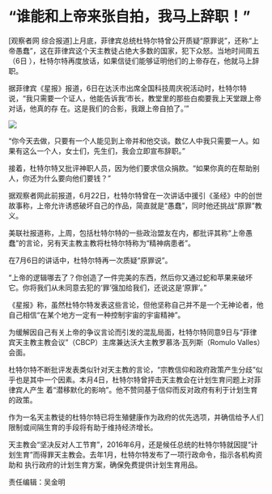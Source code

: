 # “谁能和上帝来张自拍，我马上辞职！”

[观察者网 综合报道]上月底，菲律宾总统杜特尔特曾公开质疑“原罪说”，还称“上帝愚蠢”，这在菲律宾这个天主教徒占绝大多数的国家，犯下众怒。当地时间周五（6日
），杜特尔特再度放话，如果信徒们能够证明他们的上帝存在，他就马上辞职。

据菲律宾《星报》报道，6日在达沃市出席全国科技周庆祝活动时，杜特尔特说，“我只需要一个证人，他能告诉我‘市长，教堂里的那些白痴要我上天堂跟上帝对话，他真的存
在。这是我们的合影，我跟上帝自拍了。’”

![](http://n.sinaimg.cn/translate/573/w842h531/20180708/eqbo-hezpzwt3940057.jpg)

“你今天去做，只要有一个人能见到上帝并和他交谈。数亿人中我只需要一人。如果有这么一个人，女士们，先生们，我会立即宣布辞职。”

接着，杜特尔特又批评神职人员，因为他们要求信众捐款。“如果你真的在帮助别人，你还为什么要向他们要钱？”

据观察者网此前报道，6月22日，杜特尔特曾在一次讲话中援引《圣经》中的创世故事称，上帝允许诱惑破坏自己的作品，简直就是“愚蠢”，同时他还挑战“原罪”教义。

美联社报道称，上周，包括杜特尔特的一些政治盟友在内，都批评其称“上帝愚蠢”的言论，另有天主教主教将杜特尔特称为“精神病患者”。

在7月6日的讲话中，杜特尔特再一次质疑“原罪说”。

“上帝的逻辑哪去了？你创造了一件完美的东西，然后你又通过蛇和苹果来破坏它。你将我们从未同意去犯的‘罪’强加给我们，还说这是‘原罪’。”

《星报》称，虽然杜特尔特发表这些言论，但他坚称自己并不是一个无神论者，他自己相信“在某个地方一定有一种控制宇宙的宇宙精神”。

为缓解因自己有关上帝的争议言论而引发的混乱局面，杜特尔特同意9日与“菲律宾天主教主教会议”（CBCP）主席兼达沃大主教罗慕洛·瓦列斯（Romulo
Valles）会面。

杜特尔特不断批评发表类似针对天主教的言论，“宗教信仰和政府政策产生分歧”似乎也是其中一个因素。本月4日，杜特尔特曾抨击天主教会在计划生育问题上对菲律宾人产生
着“潜移默化的影响”。他不赞同基于信仰而反对政府有利于计划生育的政策。

作为一名天主教徒的杜特尔特已将生殖健康作为政府的优先选项，并确信给予人们限制或间隔生育的手段将有助于维持经济增长。

天主教会“坚决反对人工节育”，2016年6月，还是候任总统的杜特尔特就因提“计划生育”而得罪天主教会。去年1月，杜特尔特发布了一项行政命令，指示各机构资助和
执行政府的计划生育方案，确保免费提供计划生育用品。

责任编辑：吴金明

